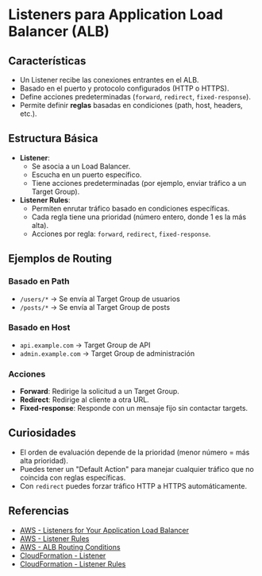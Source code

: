 # Listeners para Application Load Balancer (ALB)

## Características
- Un Listener recibe las conexiones entrantes en el ALB.
- Basado en el puerto y protocolo configurados (HTTP o HTTPS).
- Define acciones predeterminadas (`forward`, `redirect`, `fixed-response`).
- Permite definir **reglas** basadas en condiciones (path, host, headers, etc.).

## Estructura Básica
- **Listener**:
  - Se asocia a un Load Balancer.
  - Escucha en un puerto específico.
  - Tiene acciones predeterminadas (por ejemplo, enviar tráfico a un Target Group).
- **Listener Rules**:
  - Permiten enrutar tráfico basado en condiciones específicas.
  - Cada regla tiene una prioridad (número entero, donde 1 es la más alta).
  - Acciones por regla: `forward`, `redirect`, `fixed-response`.

## Ejemplos de Routing

### Basado en Path
- `/users/*` → Se envía al Target Group de usuarios
- `/posts/*` → Se envía al Target Group de posts

### Basado en Host
- `api.example.com` → Target Group de API
- `admin.example.com` → Target Group de administración

### Acciones
- **Forward**: Redirige la solicitud a un Target Group.
- **Redirect**: Redirige al cliente a otra URL.
- **Fixed-response**: Responde con un mensaje fijo sin contactar targets.

## Curiosidades
- El orden de evaluación depende de la prioridad (menor número = más alta prioridad).
- Puedes tener un "Default Action" para manejar cualquier tráfico que no coincida con reglas específicas.
- Con `redirect` puedes forzar tráfico HTTP a HTTPS automáticamente.

## Referencias
- [AWS - Listeners for Your Application Load Balancer](https://docs.aws.amazon.com/elasticloadbalancing/latest/application/load-balancer-listeners.html)
- [AWS - Listener Rules](https://docs.aws.amazon.com/elasticloadbalancing/latest/application/listener-update-rules.html)
- [AWS - ALB Routing Conditions](https://docs.aws.amazon.com/elasticloadbalancing/latest/application/load-balancer-listeners.html#rule-condition-types)
- [CloudFormation - Listener](https://docs.aws.amazon.com/AWSCloudFormation/latest/UserGuide/aws-resource-elasticloadbalancingv2-listener.html)
- [CloudFormation - Listener Rules](https://docs.aws.amazon.com/AWSCloudFormation/latest/UserGuide/aws-resource-elasticloadbalancingv2-listenerrule.html)